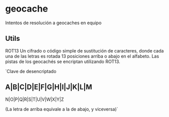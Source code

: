 # geocache

Intentos de resolución a geocaches en equipo

## Utils

ROT13
Un cifrado o código simple de sustitución de caracteres, donde cada una de las letras es rotada 13 posiciones arriba o abajo en el alfabeto. Las pistas de los geocachés se encriptan utilizando ROT13.

`Clave de desencriptado

A|B|C|D|E|F|G|H|I|J|K|L|M
-------------------------
N|O|P|Q|R|S|T|U|V|W|X|Y|Z

(La letra de arriba equivale a la de abajo, y viceversa)`
